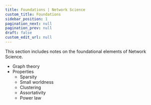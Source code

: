 ```yaml
---
title: Foundations | Network Science
custom_title: Foundations
sidebar_position: 1
pagination_next: null
pagination_prev: null
draft: false
custom_edit_url: null
---
```


This section includes notes on the foundational elements of Network Science.
- Graph theory
- Properties
    - Sparsity
    - Small worldness
    - Clustering
    - Assortativity
    - Power law
